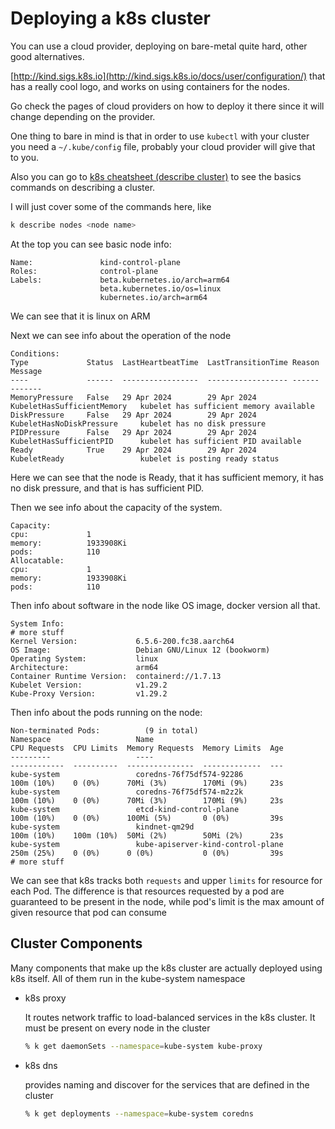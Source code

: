 # Deploying a k8s cluster

You can use a cloud provider, deploying on  bare-metal quite hard, other good
alternatives.

[http://kind.sigs.k8s.io](http://kind.sigs.k8s.io/docs/user/configuration/)
that has a really cool logo, and works on using containers for the nodes.

Go check the pages of cloud providers on how to deploy it there since it will
change depending on the provider.

One thing to bare in mind is that in order to use `kubectl` with your cluster
you need a `~/.kube/config` file, probably your cloud provider will give that
to you.

Also you can go to [k8s cheatsheet (describe
cluster)](/k8s_cheatsheet.html#describe-cluster) to see the basics commands on
describing a cluster.

I will  just cover some of the commands here, like

```bash
k describe nodes <node name>
```

At the top you can see basic node info:
```
Name:               kind-control-plane
Roles:              control-plane
Labels:             beta.kubernetes.io/arch=arm64
                    beta.kubernetes.io/os=linux
                    kubernetes.io/arch=arm64
```
We can see that it is linux on ARM

Next we can see info about the operation of the node
```
Conditions:
Type             Status  LastHeartbeatTime  LastTransitionTime Reason                       Message
----             ------  -----------------  ------------------ ------                       -------
MemoryPressure   False   29 Apr 2024        29 Apr 2024        KubeletHasSufficientMemory   kubelet has sufficient memory available
DiskPressure     False   29 Apr 2024        29 Apr 2024        KubeletHasNoDiskPressure     kubelet has no disk pressure
PIDPressure      False   29 Apr 2024        29 Apr 2024        KubeletHasSufficientPID      kubelet has sufficient PID available
Ready            True    29 Apr 2024        29 Apr 2024        KubeletReady                 kubelet is posting ready status
```

Here we can see that the node is Ready, that it has sufficient memory, it has
no disk pressure, and that is has sufficient PID.

Then we see info about the capacity of the system.
```
Capacity:
cpu:             1
memory:          1933908Ki
pods:            110
Allocatable:
cpu:             1
memory:          1933908Ki
pods:            110
```

Then info about software in the node like OS image, docker version all that.
```
System Info:
# more stuff
Kernel Version:             6.5.6-200.fc38.aarch64
OS Image:                   Debian GNU/Linux 12 (bookworm)
Operating System:           linux
Architecture:               arm64
Container Runtime Version:  containerd://1.7.13
Kubelet Version:            v1.29.2
Kube-Proxy Version:         v1.29.2
```

Then info about the pods running on the node:
```
Non-terminated Pods:          (9 in total)
Namespace                   Name                                          CPU Requests  CPU Limits  Memory Requests  Memory Limits  Age
---------                   ----                                          ------------  ----------  ---------------  -------------  ---
kube-system                 coredns-76f75df574-92286                      100m (10%)    0 (0%)      70Mi (3%)        170Mi (9%)     23s
kube-system                 coredns-76f75df574-m2z2k                      100m (10%)    0 (0%)      70Mi (3%)        170Mi (9%)     23s
kube-system                 etcd-kind-control-plane                       100m (10%)    0 (0%)      100Mi (5%)       0 (0%)         39s
kube-system                 kindnet-qm29d                                 100m (10%)    100m (10%)  50Mi (2%)        50Mi (2%)      23s
kube-system                 kube-apiserver-kind-control-plane             250m (25%)    0 (0%)      0 (0%)           0 (0%)         39s
# more stuff
```

We can see that k8s tracks both `requests` and upper `limits` for resource for
each Pod. The difference is that resources requested by a pod are guaranteed to
be present in the node, while pod's limit is the max amount of given resource
that pod can consume

## Cluster Components

Many components that make up the k8s cluster are actually deployed using k8s
itself. All of them run in the kube-system namespace

- k8s proxy

    It routes network traffic to load-balanced services in the k8s cluster. It
    must be present on every node in the cluster

    ```bash
    % k get daemonSets --namespace=kube-system kube-proxy
    ```

- k8s dns

    provides naming and discover for the services that are defined in the
    cluster

    ```bash
    % k get deployments --namespace=kube-system coredns
    ```
